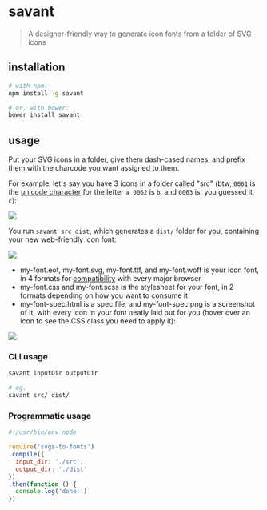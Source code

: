# savant

> A designer-friendly way to generate icon fonts from a folder of SVG icons

## installation

```bash
# with npm:
npm install -g savant

# or, with bower:
bower install savant
```

## usage

Put your SVG icons in a folder, give them dash-cased names, and prefix them with the charcode you want assigned to them.

For example, let's say you have 3 icons in a folder called "src" (btw, `0061` is the [unicode character](http://en.wikipedia.org/wiki/List_of_Unicode_characters) for the letter `a`, `0062` is `b`, and `0063` is, you guessed it, `c`):

![](http://i.imgur.com/HQYRybl.png)

You run `savant src dist`, which generates a `dist/` folder for you, containing your new web-friendly icon font:

![](http://i.imgur.com/GifqI7G.png)

- my-font.eot, my-font.svg, my-font.ttf, and my-font.woff is your icon font, in 4 formats for [compatibility](http://caniuse.com/#feat=fontface) with every major browser
- my-font.css and my-font.scss is the stylesheet for your font, in 2 formats depending on how you want to consume it 
- my-font-spec.html is a spec file, and my-font-spec.png is a screenshot of it, with every icon in your font neatly laid out for you (hover over an icon to see the CSS class you need to apply it):

![](http://i.imgur.com/hfvknW6.png)

### CLI usage

```bash
savant inputDir outputDir

# eg.
savant src/ dist/
```

### Programmatic usage

```js
#!/usr/bin/env node

require('svgs-to-fonts')
.compile({
  input_dir: './src',
  output_dir: './dist'
})
.then(function () {
  console.log('done!')
})
```
